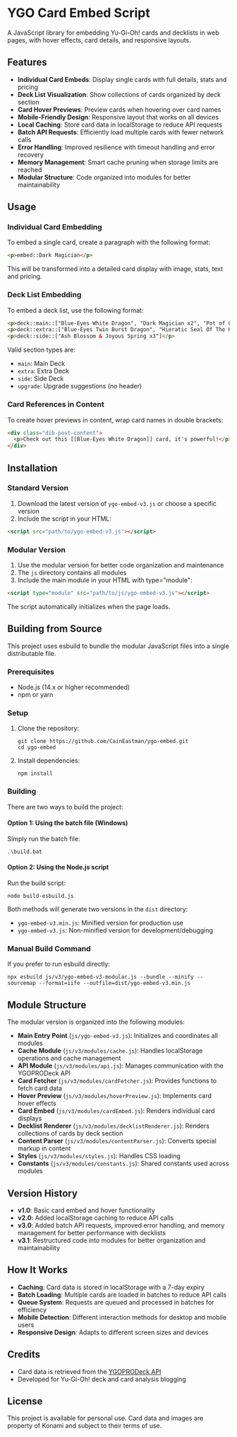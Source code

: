 # YGO Card Embed Script

A JavaScript library for embedding Yu-Gi-Oh! cards and decklists in web pages, with hover effects, card details, and responsive layouts.

## Features

- **Individual Card Embeds**: Display single cards with full details, stats and pricing
- **Deck List Visualization**: Show collections of cards organized by deck section
- **Card Hover Previews**: Preview cards when hovering over card names
- **Mobile-Friendly Design**: Responsive layout that works on all devices
- **Local Caching**: Store card data in localStorage to reduce API requests
- **Batch API Requests**: Efficiently load multiple cards with fewer network calls
- **Error Handling**: Improved resilience with timeout handling and error recovery
- **Memory Management**: Smart cache pruning when storage limits are reached
- **Modular Structure**: Code organized into modules for better maintainability

## Usage

### Individual Card Embedding

To embed a single card, create a paragraph with the following format:

```html
<p>embed::Dark Magician</p>
```

This will be transformed into a detailed card display with image, stats, text and pricing.

### Deck List Embedding

To embed a deck list, use the following format:

```html
<p>deck::main::["Blue-Eyes White Dragon", "Dark Magician x2", "Pot of Greed"]</p>
<p>deck::extra::["Blue-Eyes Twin Burst Dragon", "Hieratic Seal Of The Heavenly Spheres"]</p>
<p>deck::side::["Ash Blossom & Joyous Spring x3"]</p>
```

Valid section types are:
- `main`: Main Deck
- `extra`: Extra Deck
- `side`: Side Deck
- `upgrade`: Upgrade suggestions (no header)

### Card References in Content

To create hover previews in content, wrap card names in double brackets:

```html
<div class="dib-post-content">
  <p>Check out this [[Blue-Eyes White Dragon]] card, it's powerful!</p>
</div>
```

## Installation

### Standard Version
1. Download the latest version of `ygo-embed-v3.js` or choose a specific version
2. Include the script in your HTML:

```html
<script src="path/to/ygo-embed-v3.js"></script>
```

### Modular Version
1. Use the modular version for better code organization and maintenance
2. The `js` directory contains all modules
3. Include the main module in your HTML with type="module":

```html
<script type="module" src="path/to/js/ygo-embed-v3.js"></script>
```

The script automatically initializes when the page loads.

## Building from Source

This project uses esbuild to bundle the modular JavaScript files into a single distributable file.

### Prerequisites
- Node.js (14.x or higher recommended)
- npm or yarn

### Setup
1. Clone the repository:
   ```
   git clone https://github.com/CainEastman/ygo-embed.git
   cd ygo-embed
   ```

2. Install dependencies:
   ```
   npm install
   ```

### Building
There are two ways to build the project:

#### Option 1: Using the batch file (Windows)
Simply run the batch file:
```
.\build.bat
```

#### Option 2: Using the Node.js script
Run the build script:
```
node build-esbuild.js
```

Both methods will generate two versions in the `dist` directory:
- `ygo-embed-v3.min.js`: Minified version for production use
- `ygo-embed-v3.js`: Non-minified version for development/debugging

### Manual Build Command
If you prefer to run esbuild directly:
```
npx esbuild js/v3/ygo-embed-v3-modular.js --bundle --minify --sourcemap --format=iife --outfile=dist/ygo-embed-v3.min.js
```

## Module Structure

The modular version is organized into the following modules:

- **Main Entry Point** (`js/ygo-embed-v3.js`): Initializes and coordinates all modules
- **Cache Module** (`js/v3/modules/cache.js`): Handles localStorage operations and cache management
- **API Module** (`js/v3/modules/api.js`): Manages communication with the YGOPRODeck API
- **Card Fetcher** (`js/v3/modules/cardFetcher.js`): Provides functions to fetch card data
- **Hover Preview** (`js/v3/modules/hoverPreview.js`): Implements card hover effects
- **Card Embed** (`js/v3/modules/cardEmbed.js`): Renders individual card displays
- **Decklist Renderer** (`js/v3/modules/decklistRenderer.js`): Renders collections of cards by deck section
- **Content Parser** (`js/v3/modules/contentParser.js`): Converts special markup in content
- **Styles** (`js/v3/modules/styles.js`): Handles CSS loading
- **Constants** (`js/v3/modules/constants.js`): Shared constants used across modules

## Version History

- **v1.0**: Basic card embed and hover functionality
- **v2.0**: Added localStorage caching to reduce API calls
- **v3.0**: Added batch API requests, improved error handling, and memory management for better performance with decklists
- **v3.1**: Restructured code into modules for better organization and maintainability

## How It Works

- **Caching**: Card data is stored in localStorage with a 7-day expiry
- **Batch Loading**: Multiple cards are loaded in batches to reduce API calls
- **Queue System**: Requests are queued and processed in batches for efficiency
- **Mobile Detection**: Different interaction methods for desktop and mobile users
- **Responsive Design**: Adapts to different screen sizes and devices

## Credits

- Card data is retrieved from the [YGOPRODeck API](https://db.ygoprodeck.com/api-guide/)
- Developed for Yu-Gi-Oh! deck and card analysis blogging

## License

This project is available for personal use. Card data and images are property of Konami and subject to their terms of use. 
